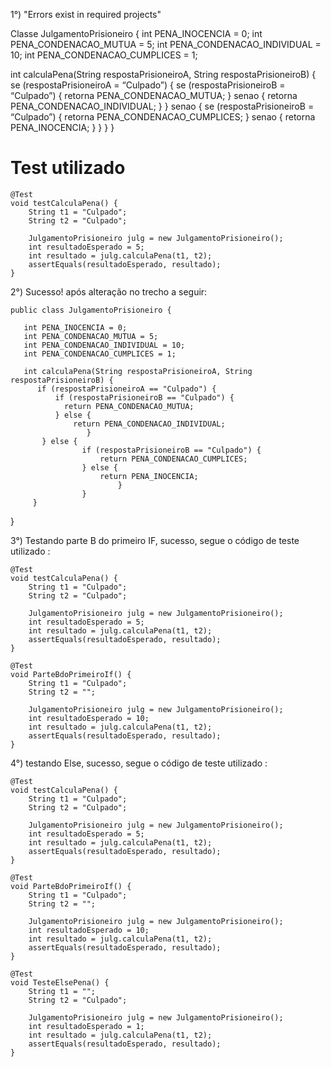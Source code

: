 1°) "Errors exist in required projects"

Classe JulgamentoPrisioneiro {
   int PENA_INOCENCIA = 0;
   int PENA_CONDENACAO_MUTUA = 5;
   int PENA_CONDENACAO_INDIVIDUAL = 10;
   int PENA_CONDENACAO_CUMPLICES = 1;

   int calculaPena(String respostaPrisioneiroA, String respostaPrisioneiroB) {
      se (respostaPrisioneiroA = “Culpado”) {
          se (respostaPrisioneiroB = “Culpado”) {
            retorna PENA_CONDENACAO_MUTUA;
          } senao {
                 retorna PENA_CONDENACAO_INDIVIDUAL;
                 }
       } senao {
                se (respostaPrisioneiroB = “Culpado”) {
                    retorna PENA_CONDENACAO_CUMPLICES;
                } senao {
                         retorna PENA_INOCENCIA;
                        }
                }
     }
}

# Test utilizado
	@Test
	void testCalculaPena() {
		String t1 = "Culpado";
		String t2 = "Culpado";
		
		JulgamentoPrisioneiro julg = new JulgamentoPrisioneiro();
		int resultadoEsperado = 5; 
		int resultado = julg.calculaPena(t1, t2);
		assertEquals(resultadoEsperado, resultado);
	}
2°) Sucesso! após alteração no trecho a seguir: 

	public class JulgamentoPrisioneiro {

	   int PENA_INOCENCIA = 0;
	   int PENA_CONDENACAO_MUTUA = 5;
	   int PENA_CONDENACAO_INDIVIDUAL = 10;
	   int PENA_CONDENACAO_CUMPLICES = 1;

	   int calculaPena(String respostaPrisioneiroA, String respostaPrisioneiroB) {
	      if (respostaPrisioneiroA == "Culpado") {
	          if (respostaPrisioneiroB == "Culpado") {
	            return PENA_CONDENACAO_MUTUA;
	          } else {
	        	  return PENA_CONDENACAO_INDIVIDUAL;
	                 }
	       } else {
	                if (respostaPrisioneiroB == "Culpado") {
	                	return PENA_CONDENACAO_CUMPLICES;
	                } else {
	                	return PENA_INOCENCIA;
	                        }
	                }
	     }
}

3°) Testando parte B do primeiro IF, sucesso, segue o código de teste utilizado :

	@Test
	void testCalculaPena() {
		String t1 = "Culpado";
		String t2 = "Culpado";
		
		JulgamentoPrisioneiro julg = new JulgamentoPrisioneiro();
		int resultadoEsperado = 5; 
		int resultado = julg.calculaPena(t1, t2);
		assertEquals(resultadoEsperado, resultado);
	}
	
	@Test
	void ParteBdoPrimeiroIf() {
		String t1 = "Culpado";
		String t2 = "";
		
		JulgamentoPrisioneiro julg = new JulgamentoPrisioneiro();
		int resultadoEsperado = 10; 
		int resultado = julg.calculaPena(t1, t2);
		assertEquals(resultadoEsperado, resultado);
	}

4°) testando Else, sucesso, segue o código de teste utilizado :

	@Test
	void testCalculaPena() {
		String t1 = "Culpado";
		String t2 = "Culpado";
		
		JulgamentoPrisioneiro julg = new JulgamentoPrisioneiro();
		int resultadoEsperado = 5; 
		int resultado = julg.calculaPena(t1, t2);
		assertEquals(resultadoEsperado, resultado);
	}
	
	@Test
	void ParteBdoPrimeiroIf() {
		String t1 = "Culpado";
		String t2 = "";
		
		JulgamentoPrisioneiro julg = new JulgamentoPrisioneiro();
		int resultadoEsperado = 10; 
		int resultado = julg.calculaPena(t1, t2);
		assertEquals(resultadoEsperado, resultado);
	}
	
	@Test
	void TesteElsePena() {
		String t1 = "";
		String t2 = "Culpado";
		
		JulgamentoPrisioneiro julg = new JulgamentoPrisioneiro();
		int resultadoEsperado = 1; 
		int resultado = julg.calculaPena(t1, t2);
		assertEquals(resultadoEsperado, resultado);
	}
